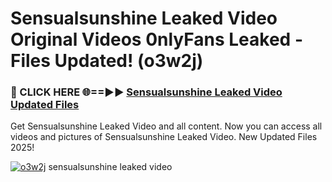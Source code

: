 # Sensualsunshine Leaked Video Original Videos 0nlyFans Leaked - Files Updated! (o3w2j)

<h3>🔴 CLICK HERE 🌐==►► <a href="https://tinyurl.com/4seja8ks" rel="nofollow">Sensualsunshine Leaked Video Updated Files</a></h3>

Get Sensualsunshine Leaked Video and all content. Now you can access all videos and pictures of Sensualsunshine Leaked Video. New Updated Files 2025!

[![o3w2j](https://i.imgur.com/EWjZXRe.gif)](https://tinyurl.com/4seja8ks)
sensualsunshine leaked video